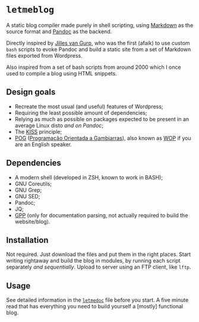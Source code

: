 # `letmeblog`
A static blog compiler made purely in shell scripting, using 
[Markdown](http://markdownguide.org) as the source format and
[Pandoc](http://www.pandoc.org) as the backend.

Directly inspired by [Jilles van Gurp](https://github.com/jillesvangurp/www.jillesvangurp.com),
who was the first (afaik) to use custom `bash` scripts to evoke 
Pandoc and build a static site from a set of Markdown files 
exported from Wordpress.

Also inspired from a set of bash scripts from around 2000 which
I once used to compile a blog using HTML snippets.

## Design goals

- Recreate the most usual (and useful) features of Wordpress;
- Requiring the least possible amount of dependencies;
- Relying as much as possible on packages expected to be present
  in an average Linux disto _and on Pandoc_;
- The [KISS](https://people.apache.org/~fhanik/kiss.html) principle;
- [POG](https://fernandofranzini.wordpress.com/2012/07/11/pog-programacao-orientada-a-gambiarras) 
  ([Programação Orientada a Gambiarras](https://desciclo.pedia.ws/wiki/Programação_Orientada_a_Gambiarras)),
  also known as [WOP](https://en.uncyclopedia.co/wiki/Workaround-oriented_programming)
  if you are an English speaker.
  
## Dependencies

- A modern shell (developed in ZSH, known to work in BASH);
- GNU Coreutils;
- GNU Grep;
- GNU SED;
- Pandoc;
- JQ;
- [GPP](https://files.nothingisreal.com/software/gpp) (only for
  documentation parsing, not actually required to build the
  website/blog).

## Installation

Not required. Just download the files and put them in the right 
places. Start writing rightaway and build the blog in modules,
by running each script separately _and sequentially_. Upload to
server using an FTP client, like `lftp`.

## Usage
See detailed information in the [`letmedoc`](letmedoc.html) file
before you start. A five minute read that has everything you need
to build yourself a \[mostly\] functional blog.


